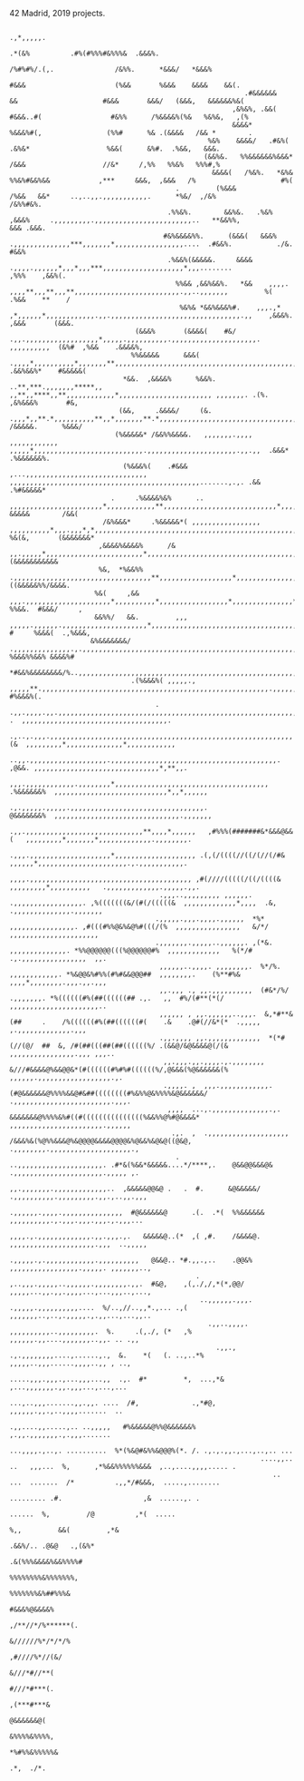 42 Madrid, 2019 projects.

                                                                                                                                                                                                     
                                                                                                                                                                                                     
                                                                                                                                                                                                     
                                                                                                                                                                                                     
                                                                                                                                                                                                     
                                                                                                                                                                                                     
                                                                                                                                                                                                     
                                                                                                                                                                                                     
                                                                                               .,*,,,,,.                                                                                             
                                                                               .*(&%          .#%(#%%%#&%%%&  .&&&%.                                                                                 
                                                                         /%#%#%/.(,.               /&%%.      *&&&/   *&&&%                                                                          
                                                                         #&&&                      (%&&       %&&&    &&&&    &&(.                                                                   
                                                              .#&&&&&&    &&                     #&&&       &&&/   (&&&,   &&&&&&%&(                                                               
                                                           ,&%&%, .&&(    #&&&..#(                 #&%%      /%&&&&%(%&   %&%&,   ,(%                                                            
                                                           &&&&*           %&&&%#(,                (%%#      %& .(&&&&   /&& *        .                                                            
                                                     %&%    &&&&/   .#&%(  .&%&*                   %&&(      &%#.  .%&&,   &&&.                                                                    
                                                    (&&%&.   %%&&&&&&%&&&*  /&&&                   //&*     /,%%   %%&%   %%%#,%                                                                   
                                                      &&&&(   /%&%.   *&%&   %%&%#&&%&&            ,***     &&&,  ,&&&   /%                     #%(                                                
                                             .         (%&&&           /%&&   &&*     ..,..,,.,,,,,,,,,,,.      *%&/  ,/&%                    /&%%#&%.                                             
                                           .%%&%.        &&%&.   .%&% ,&&&%     .,,,,,,,,,.,,,,,,,,,,,,,,,,,,,,,,,,..   **&&%%,                &&& .&&&.                                           
                                          #&%&&&&%%.      (&&&(   &&&%   .,,,,,,,,,,,,,,***,,,,,,,*,,,,,,,,,,,,,,,,,....  .#&&%.           ./&.    #&&%                                          
                                           .%&&%(&&&&&.     &&&&       .,,,,.,,,,,,*,,,*,,,***,,,,,,,,,,,,,,,,,,,,*,,,........                ,%%%    ,&&%(.                                         
                                             %%&& ,&&%&&%.   *&&    ,,,,.  ,,,,**,,,**,,,**,,,,,,,,,,,,,,,,,,,,,,,,,,.,,..,,,,,,,         %(    .%&&    **    /                                      
                                              %&%& *&&%&&&%#.    ,,,.,* ,*,,,,,,*,,,,,,,,,,,,.,,.,,,,,,,,,,,,,,,,,,,,,,,,,,,,,,,,.,,    ,&&&%.   ,&&&       (&&&.                                    
                                   (&&&%       (&&&&(    #&/  .,,.,,,,,,,,,,,,,,,,,,*,,,,,.,,,,,,,,,,.,,,,,,,,,,,,,,,,,,,,,. ,,,,,,,,,,  (&%#  ,%&&    .&&&&%,                                   
                                  %%&&&&&      &&&(      .,,,,*,,,,,,,,,,*,,,,,,,**,,,,,,,,,,,,,,,,,,,,,,,,,,,,,,,,,,,,,,,,,,,,,,,,,,,*. .&&%&&%*    #&&&&&(                                       
                                *&&.  ,&&&&%      %&&%.  ..**,***.,,,,,,,*****,, ,,**,,****,,**,,,,,,,,,,,,*,,,,,,,,,,,,,,,,,,,,,,, ,,,,,,,. .(%.   ,&%&&&%       #&,                                
                               (&&,     .&&&&/     (&. .,,,*,,**.*,,,,,,,,,,**,,*,,,,,,,**.*,,,,,,,,,,,,,,,,,,,,,,,,,,,,,,,,,,,,,,,,,,,,,.,,..    /&&&&&.      %&&&/                               
                              (%&&&&&* /&&%%&&&&.   ,,,,,,,.,,,, ,,,,,,,,,,,,  ,,,,,*,,,,,,,,,,,,,,,,,,,,,,,,,,,.,,,,,,,,,,,,,,,,,,,,,,.,,.,,  .&&&*     .%&&&&&&%.                                
                                (%&&&%(    .#&&&  ,...,,,,,,,,,,,,,,,,,,,,,,,,,,,,,, ,,,,,,,,,,,,,,,,,,,,,,,,,,,,,,,,,,,,,,,,,,,,,,,.......,.,. .&&   .%#&&&&&*                                    
                             .     .%&&&&%&%      ..  ,,,,,,,,,,,,,,,,,,,,,,,*,,,,,,,,,,,,**,,,,,,,,,,,,,,,,,,,,,,,,,,,,*,,,,,,,,,,,,,,,,..,,.,,.,  &&&&&        /&&(                            
                           /&%&&&*     .%&&&&&*( ,,,,,,,,,,,,,,,,, ,,,,,,,,,,*,,,.,,,*,*,,,,,,,,,,,,,,,,,,,,,,,,,,,,,,,,,,,,,,,,,,,,,,,,,,.,,.,,,.., %&(&,       (&&&&&&&*                           
                          ,&&&&%&&&&%      /&  ,,.,,,,,*,,,,,,,,,,,,,,,,,,,,,,,,*,,,,,,,,,,,,,,,,,,,,,,,,,,,,,,,,,,,,,,**,,,,,,,,,,,,,,,,,,,....,,.        (&&&&&&&&&&&                            
                          %&,  *%&&%%          .,,,,,,,,,,,,,,,,,,,,,,,,,,,,,,,,,,**,,,,,,,,,,,,,,,,,,*,,,,,,,,,,,,,,,,,,,,,,,,,,,,,,,,,,,.,,,,.,*,,,,   ((&&&&&%%/&&&&.                             
                         %&(     ,&&          ,,,.,,,,,,,,,,,,,,,,,,,,,*,,,,,,,,,,*,,,,,,,,,,,,,,,,,*,,,,,,,,,,,,,,,**,,,,,*,*,,,,,,,,,,,,,,,,.,,,,,,,, %%&&.  #&&&/     ,                         
                         &&%%/   &&.         ,,, ,,,,,.,,,,,,.,,,,,,,,,,,,,,,,,,,,,*,,,,,,,,,,,,,,,,,,,,,,,,,,,,,,,,,,,,,,,,,,,,,,,,,,,.,,,,,,..,,,,,,,. #     %&&&(  .,%&&&,                        
                        &%&&&&&&&/        .,,,,,,,,,,,,,,.,.,,,,,,,,,,,,,,,,,,,,,,,,,,,,,,,,,,,,,,,,,,,,,,,,,,,,,,,,,,,,,,,,,,,,,,,,,,,,,,,.,,,,,,,*,*.    %&&&%%&&% &&&&%#                        
                           *#&&%&&&&&&&&/%..,,,,,,,,,,,,,,,,,,,,,,,,,,,,,,,,,,,,,,,,,,,,,,,,,,,,,,,,,,,,,,,,,,,,,,,,,,,,*,,,,,,,,,,,,,,,,,,,,,,,*,,,,,,*,..&&&&&&&&&&&,,                           
                                  .(%&&&%( ,,,,,., ,,,,,**.,,,,,,,,,,,,,,,,,,,,,,,,,,,,,,,,,,,,,,,,,,,,,,,,,,,,,,,,.,,,,,,,,,,,,,,,,,,,,,,,,,,,,,,,,,,,,,  #%&&&%(.                                  
                                        . .,,.,,,,.,,.,,,,,,,,,,,,,,,,,,,,,,,,,,,,,,,,,,,,,,,,,,,,,,,,,,,,,,,,,,,  .  ,,,,,,,,,,,,,,,,,,,,,,,,,,,,,,,,,,,,.                                          
                                          .,..,.,,,.,,,,,,,,,,,,,,,,,,,,,,,,,,,,,,,,,,,,,,,,,,,,,,,,,,,,,,,,,,,,  (&  ,,,,,,,,,*,,,,,,,,,,,,,,*,,,,,,,,,,,,                                          
                                         ..,,.,,,,,,,,,,,,,,,,,,,.,,,,,,,,,,,,,,,,,,,,,,,,,,,,,,,,,,,,,,,,,.    ,@&&. ,,,,,,,,,,,,,,,,,,,,,,,,,,,,,,,*,**,,.                                         
                                         ,,,.,,,,,,,,,,,,.,,,,,,,,*,,,,,,,,,,,,,,,,,,,,,,,,,,,,,,,,,,,,,,  .%&&&&&&%  ,,,,,,,,,,,,,,,,,,,,,,,,,,,,*,,*,,,,,,                                         
                                         .,.,,,,,.,,,,,.,,,,,,,,,,,,,,,,,,,,,,,,,,,,,,,,,.                @&&&&&&&%  ,,,,,,,,,,,,,,,,,,,,,,,,,,,,,,,.,,,,,,,                                         
                                        .,,.,,,,,,,,,,,,,,,,,,,,,,,,,,,,,**,,,,*,,,,,,   ,#%%%(#######&*&&&@&&(   ,,,,,,,,,*,,,,,,,*,,,,,,,,,,,,,.,,,,,,,,.                                        
                                        .,,,.,,,,,,,,,,,,,,,,,,,,*,,,,,,,,,,,,,,,,,,,, .(,(/((((//((/(//(/#&     ,,,,,,*,,,,,,,,,,,,,,,,,,,,,,.,.,,,,,,,,,,,.                                        
                                         ,,,,.,,,,,,,,,,,,,,,,,,,,,,,,,,,,,,,,,,,,,,,, ,#(////(((((/((/((((&  ,,,,,,,,,*,,,,,,,,,,   .,,,,,,,,,,,,,.,,,,,.,,.                                        
                                         .,,,..,,,,,,,,, ,,,,,,.   .,,,,,,,,,,,,,,,,,. ,%(((((((&/(#(/(((((&  ,,,,,,,,,,,,,*,,,,  .&, .,,,,,,,,,,,,,,.,,,,,,,                                        
                                        .,,,,,.,,,.,,,,.,,,,,,  *%*  ,,,,,,,,,,,,,,,,. ,#(((#%%@&%&@%#(((/(%  ,,,,,,,,,,,,,,,,   &/*/  ,,,,,,,,,,,,,,,,,,,,,,                                        
                                        .,,,,,,,.,,,,,..,,,,,,. ,(*&.  ,,,,,,,,,,,,,,. *%%@@@@@@(((%@@@@@@#%  ,,,,,,,,,,,,,   %(*/#  .,.,,,,,,,,,,,,,,,,  ,,.                                        
                                         ,,,,,,..,,,,. ,,,,,,,,.  %*/%.  ,,,,,,,,,,,,. *%&@@&%#%%(#%#&&@@@##  ,,,,,,,,.    (%**#%&  ,,,,*,,,,,,,,.,,,.,,.,,,                                         
                                         ,,.,,, ., ,,.,,,,,,,,,,  (#&*/%/    .,,,,,,,. *%((((((#%(##((((((## .,.   ,,  #%/(#**(*(/  ,,,,,,,,,,,,,,,,,,,,,,..                                         
                                         ,,,,,, , ,,.,,,,,,..,,,.  &,*#**&(##     .    /%((((((#%(##((((((#(    .&    .@#(//&*(*  .,,,,, ,.,,,,,,,,,,,,,.,,,                                         
                                         .,,.,,,, ,,.,,,,,,,,,,,,,  *(*#(//(@/  ##  &, /#(##(((##(##((((((%/ .(&&@/&@&&&&@(/(&   ,,,,,,,,,,,,,,,,.,,, ,,,..                                          
                                          ,,.,,,.,,.,,,,.,.,,,,,,,,   &///#&&&&@%&&@@&*(#((((((#%#%#((((((%/,@&&&(%@&&&&&&(%   ,,,,,,.,,,,,,,,,,,,,,,,,,.,.                                          
                                          .,,,,. ,  ,,,.,,,,,,,,,,,,.  (#@&&&&&&@%%%%&&@#&##((((((((#%&%%@&%%%%&@&&&&&&/  .,,,,,,,,,,,,,,,,,,,,,,,,.,,,.                                           
                                           ,,,,  ...,.,,,,,,,,,,,,,,.,.   &&&&&&&@%%%%&%#((#(((((((((((((((%&&%%@%#@&&&&*  ,,,,,,,,,,,,,,,,,,,,,,,.,,,,,,                                            
                                            .,.  ,  .,,,,,,,,,,,,,,,,,,,,  /&&&%&(%@%%&&&@%&@@@@&&&&@@@@&%@&&%&@&@((@&@, .,,,,,,,,.,,,,,,,,,,,,,,,,,,,,.,                                            
                                             .     ..,,,,,,,,,,,,,,,,,,,,,. .#*&(%&&*&&&&&....*/****,.    @&&@@&&&@&    .,,,,,,,,,,,,,,,,,,,,,,.,,,,, ,.                                             
                                                    ,,.,,,,,,,.,,,,,,,,,,,,,..  ,&&&&&@@&@ .   .  #.      &@&&&&&/ .,,,,,,,,,,.,,,,,,,,,.,,.,..,,.,,,                                              
                                                   .,,,,,,.,,,,.,,,,,,,,,,,,,,,  #@&&&&&&@      .(.  .*(  %%&&&&&&   ,,,,,,,,,,.,.,,,.,,,.,,,.,.,,,...                                               
                                                   ,,,,.,.,,,,,,,,,,,,,.,,.,,,.,.   &&&&&@..(*  ,( ,#.    /&&&&@.  ,,,,,,,,,,,,,,,,,,,,,.,,,  ..,,,,,                                                
                                                   .,,,,,.,.,,,,,,,,,,,,.,,,,,,,,,,   @&&@.. *#.,,.,..    .@@&%  ,,,,,,,,,,,,,,,,,.,,,,,. ,,,,,,,..,                                                 
                                                  . ,..,,,.,,,,,..,,,,,,.,,,,,,,,.,,.  #&@,    ,(,./,/,*(*,@@/  ,,,,,...,,.,,.,,,,...,...,,,..,...,                                                  
                                                   ..,,,,,,.,,,. .,,,,,.,,,,,,,,,,....  %/..,//..,,*.,... .,(  ,,,,,,,..,..,.,,,,,.,.,,...,...,,..                                                   
                                                     .,,..,,,,. ,,,,,,,,,,..,,,,,,,,,.  %.     .(,./, (*   ,%  ,,,,,,.,,....,,,,,,,..,,. .. .,,                                                      
                                                       .,,., .,.,,,,,,,,....,......,.,  &.    *(   (. ..,..*%  ,,,,,..,,,......,,,,..,, , ..,                                                        
                                                        .....,,,.,,,.,...,,,...,,  .,.  #*         *,  ...,*&  ,...,,,,,,,.,,.,,,...,...,...                                                         
                                                          ...,..,,,.......,,.,,. ....  /#,             .,*#@,  ,,,,,,.,,.,..,,,,.......  ..                                                          
                                                             .,,....,,.....,.. ..,,,,,   #%&&&&&@%%@&&&&&&%  ,.,,.,,,,,,,.,.,,,.......                                                             
                                                               ...,,,,.,..,. ..........  %*(%&@#&%%&@@@%(*. /. .,.,.,,.,...,..,.. ...                                                                
                                                                  ....,,.. ..   ,,,...  %,      ,*%&&%%%%%%&&&  ,..,....,,,,..... .                                                                  
                                                                     ..  ...  .......  /*          .,,*/#&&&,  .....,........                                                                      
                                                                            ......... .#.                    ,&  ......,. .                                                                          
                                                                              ......  %,         /@          ,*(  .....                                                                              
                                                                                     %,,         &&(         ,*&                                                                                     
                                                                                        .&&%/.. .@&@   .,(&%*                                                                                        
                                                                                         .&(%%%&&&&%&&%%%%#                                                                                          
                                                                                          %%%%%%%%&%%%%%%%,                                                                                          
                                                                                           %%%%%%%&%##%%%&                                                                                           
                                                                                           #&&&%@&&&&%                                                                                           
                                                                                          ,/**//*/%******(.                                                                                          
                                                                                           &//////%*/*/*/%                                                                                           
                                                                                            ,#////%*//(&/                                                                                            
                                                                                             &///*#//**(                                                                                             
                                                                                             #///*#***(.                                                                                             
                                                                                             ,(***#***&                                                                                              
                                                                                              @&&&&&&@(                                                                                              
                                                                                             &%%%%&%%%%,                                                                                             
                                                                                            *%#%%&%%%%%&                                                                                             
                                                                                              .*,  ./*.                                                                                              
                                                                                                                                                                                                     
                                                                                                                                                                                                     
                                                                                                                                                                                                     
                                                                                                                                                                                                     
                                                                                                                                                                                                     
                                                                                                                                                                                                     
                                                                                                                                                                                                     
